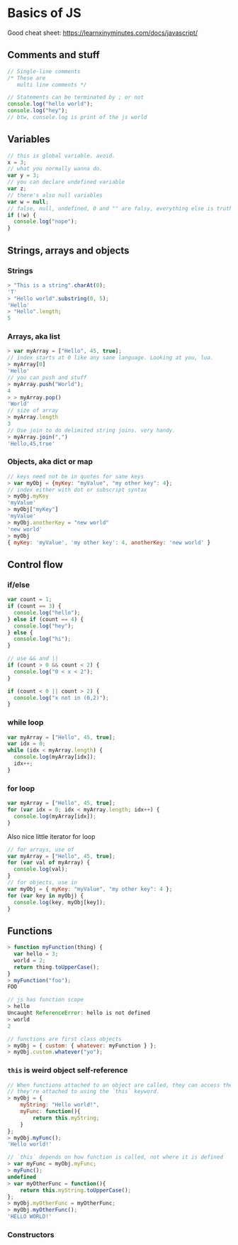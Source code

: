# Basics of JS

Good cheat sheet: https://learnxinyminutes.com/docs/javascript/

## Comments and stuff

```js
// Single-line comments
/* These are
   multi line comments */

// Statements can be terminated by ; or not
console.log("hello world");
console.log("hey");
// btw, console.log is print of the js world
```

## Variables

```js
// this is global variable. avoid.
x = 3;
// what you normally wanna do.
var y = 3;
// you can declare undefined variable
var z;
// there's also null variables
var w = null;
// false, null, undefined, 0 and "" are falsy, everything else is truthy.
if (!w) {
  console.log("nope");
}
```

## Strings, arrays and objects

### Strings

```js
> "This is a string".charAt(0);
'T'
> "Hello world".substring(0, 5);
'Hello'
> "Hello".length;
5
```

### Arrays, aka list

```js
> var myArray = ["Hello", 45, true];
// index starts at 0 like any sane language. Looking at you, lua.
> myArray[0]
'Hello'
// you can push and stuff
> myArray.push("World");
4
> > myArray.pop()
'World'
// size of array
> myArray.length
3
// Use join to do delimited string joins. very handy.
> myArray.join(",")
'Hello,45,true'
```

### Objects, aka dict or map

```js
// keys need not be in quotes for sane keys
> var myObj = {myKey: "myValue", "my other key": 4};
// index either with dot or subscript syntax
> myObj.myKey
'myValue'
> myObj["myKey"]
'myValue'
> myObj.anotherKey = "new world"
'new world'
> myObj
{ myKey: 'myValue', 'my other key': 4, anotherKey: 'new world' }
```

## Control flow

### if/else

```js
var count = 1;
if (count == 3) {
  console.log("hello");
} else if (count == 4) {
  console.log("hey");
} else {
  console.log("hi");
}

// use && and ||
if (count > 0 && count < 2) {
  console.log("0 < x < 2");
}

if (count < 0 || count > 2) {
  console.log("x not in (0,2)");
}
```

### while loop

```js
var myArray = ["Hello", 45, true];
var idx = 0;
while (idx < myArray.length) {
  console.log(myArray[idx]);
  idx++;
}
```

### for loop

```js
var myArray = ["Hello", 45, true];
for (var idx = 0; idx < myArray.length; idx++) {
  console.log(myArray[idx]);
}
```

Also nice little iterator for loop

```js
// for arrays, use of
var myArray = ["Hello", 45, true];
for (var val of myArray) {
  console.log(val);
}
// for objects, use in
var myObj = { myKey: "myValue", "my other key": 4 };
for (var key in myObj) {
  console.log(key, myObj[key]);
}
```

## Functions

```js
> function myFunction(thing) {
  var hello = 3;
  world = 2;
  return thing.toUpperCase();
}
> myFunction("foo");
FOO

// js has function scope
> hello
Uncaught ReferenceError: hello is not defined
> world
2

// functions are first class objects
> myObj = { custom: { whatever: myFunction } };
> myObj.custom.whatever("yo");
```

### `this` is weird object self-reference

```js
// When functions attached to an object are called, they can access the object
// they're attached to using the `this` keyword.
> myObj = {
    myString: "Hello world!",
    myFunc: function(){
        return this.myString;
    }
};
> myObj.myFunc();
'Hello world!'

// `this` depends on how function is called, not where it is defined
> var myFunc = myObj.myFunc;
> myFunc();
undefined
> var myOtherFunc = function(){
    return this.myString.toUpperCase();
};
> myObj.myOtherFunc = myOtherFunc;
> myObj.myOtherFunc();
'HELLO WORLD!'
```

### Constructors

